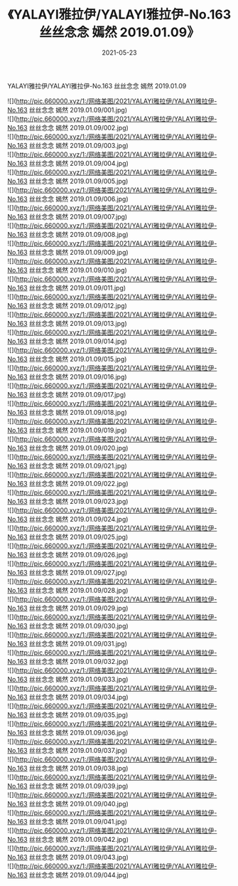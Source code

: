 ﻿---
layout: post
title:  《YALAYI雅拉伊/YALAYI雅拉伊-No.163 丝丝念念 嫣然 2019.01.09》
date:   2021-05-23
img: http://pic.660000.xyz/1:/网络美图/2021/YALAYI雅拉伊/YALAYI雅拉伊-No.163 丝丝念念 嫣然 2019.01.09/000.jpg
categories: [美女, 清纯, 唯美]
---

YALAYI雅拉伊/YALAYI雅拉伊-No.163 丝丝念念 嫣然 2019.01.09

 ![](http://pic.660000.xyz/1:/网络美图/2021/YALAYI雅拉伊/YALAYI雅拉伊-No.163 丝丝念念 嫣然 2019.01.09/001.jpg) <br>![](http://pic.660000.xyz/1:/网络美图/2021/YALAYI雅拉伊/YALAYI雅拉伊-No.163 丝丝念念 嫣然 2019.01.09/002.jpg) <br>![](http://pic.660000.xyz/1:/网络美图/2021/YALAYI雅拉伊/YALAYI雅拉伊-No.163 丝丝念念 嫣然 2019.01.09/003.jpg) <br>![](http://pic.660000.xyz/1:/网络美图/2021/YALAYI雅拉伊/YALAYI雅拉伊-No.163 丝丝念念 嫣然 2019.01.09/004.jpg) <br>![](http://pic.660000.xyz/1:/网络美图/2021/YALAYI雅拉伊/YALAYI雅拉伊-No.163 丝丝念念 嫣然 2019.01.09/005.jpg) <br>![](http://pic.660000.xyz/1:/网络美图/2021/YALAYI雅拉伊/YALAYI雅拉伊-No.163 丝丝念念 嫣然 2019.01.09/006.jpg) <br>![](http://pic.660000.xyz/1:/网络美图/2021/YALAYI雅拉伊/YALAYI雅拉伊-No.163 丝丝念念 嫣然 2019.01.09/007.jpg) <br>![](http://pic.660000.xyz/1:/网络美图/2021/YALAYI雅拉伊/YALAYI雅拉伊-No.163 丝丝念念 嫣然 2019.01.09/008.jpg) <br>![](http://pic.660000.xyz/1:/网络美图/2021/YALAYI雅拉伊/YALAYI雅拉伊-No.163 丝丝念念 嫣然 2019.01.09/009.jpg) <br>![](http://pic.660000.xyz/1:/网络美图/2021/YALAYI雅拉伊/YALAYI雅拉伊-No.163 丝丝念念 嫣然 2019.01.09/010.jpg) <br>![](http://pic.660000.xyz/1:/网络美图/2021/YALAYI雅拉伊/YALAYI雅拉伊-No.163 丝丝念念 嫣然 2019.01.09/011.jpg) <br>![](http://pic.660000.xyz/1:/网络美图/2021/YALAYI雅拉伊/YALAYI雅拉伊-No.163 丝丝念念 嫣然 2019.01.09/012.jpg) <br>![](http://pic.660000.xyz/1:/网络美图/2021/YALAYI雅拉伊/YALAYI雅拉伊-No.163 丝丝念念 嫣然 2019.01.09/013.jpg) <br>![](http://pic.660000.xyz/1:/网络美图/2021/YALAYI雅拉伊/YALAYI雅拉伊-No.163 丝丝念念 嫣然 2019.01.09/014.jpg) <br>![](http://pic.660000.xyz/1:/网络美图/2021/YALAYI雅拉伊/YALAYI雅拉伊-No.163 丝丝念念 嫣然 2019.01.09/015.jpg) <br>![](http://pic.660000.xyz/1:/网络美图/2021/YALAYI雅拉伊/YALAYI雅拉伊-No.163 丝丝念念 嫣然 2019.01.09/016.jpg) <br>![](http://pic.660000.xyz/1:/网络美图/2021/YALAYI雅拉伊/YALAYI雅拉伊-No.163 丝丝念念 嫣然 2019.01.09/017.jpg) <br>![](http://pic.660000.xyz/1:/网络美图/2021/YALAYI雅拉伊/YALAYI雅拉伊-No.163 丝丝念念 嫣然 2019.01.09/018.jpg) <br>![](http://pic.660000.xyz/1:/网络美图/2021/YALAYI雅拉伊/YALAYI雅拉伊-No.163 丝丝念念 嫣然 2019.01.09/019.jpg) <br>![](http://pic.660000.xyz/1:/网络美图/2021/YALAYI雅拉伊/YALAYI雅拉伊-No.163 丝丝念念 嫣然 2019.01.09/020.jpg) <br>![](http://pic.660000.xyz/1:/网络美图/2021/YALAYI雅拉伊/YALAYI雅拉伊-No.163 丝丝念念 嫣然 2019.01.09/021.jpg) <br>![](http://pic.660000.xyz/1:/网络美图/2021/YALAYI雅拉伊/YALAYI雅拉伊-No.163 丝丝念念 嫣然 2019.01.09/022.jpg) <br>![](http://pic.660000.xyz/1:/网络美图/2021/YALAYI雅拉伊/YALAYI雅拉伊-No.163 丝丝念念 嫣然 2019.01.09/023.jpg) <br>![](http://pic.660000.xyz/1:/网络美图/2021/YALAYI雅拉伊/YALAYI雅拉伊-No.163 丝丝念念 嫣然 2019.01.09/024.jpg) <br>![](http://pic.660000.xyz/1:/网络美图/2021/YALAYI雅拉伊/YALAYI雅拉伊-No.163 丝丝念念 嫣然 2019.01.09/025.jpg) <br>![](http://pic.660000.xyz/1:/网络美图/2021/YALAYI雅拉伊/YALAYI雅拉伊-No.163 丝丝念念 嫣然 2019.01.09/026.jpg) <br>![](http://pic.660000.xyz/1:/网络美图/2021/YALAYI雅拉伊/YALAYI雅拉伊-No.163 丝丝念念 嫣然 2019.01.09/027.jpg) <br>![](http://pic.660000.xyz/1:/网络美图/2021/YALAYI雅拉伊/YALAYI雅拉伊-No.163 丝丝念念 嫣然 2019.01.09/028.jpg) <br>![](http://pic.660000.xyz/1:/网络美图/2021/YALAYI雅拉伊/YALAYI雅拉伊-No.163 丝丝念念 嫣然 2019.01.09/029.jpg) <br>![](http://pic.660000.xyz/1:/网络美图/2021/YALAYI雅拉伊/YALAYI雅拉伊-No.163 丝丝念念 嫣然 2019.01.09/030.jpg) <br>![](http://pic.660000.xyz/1:/网络美图/2021/YALAYI雅拉伊/YALAYI雅拉伊-No.163 丝丝念念 嫣然 2019.01.09/031.jpg) <br>![](http://pic.660000.xyz/1:/网络美图/2021/YALAYI雅拉伊/YALAYI雅拉伊-No.163 丝丝念念 嫣然 2019.01.09/032.jpg) <br>![](http://pic.660000.xyz/1:/网络美图/2021/YALAYI雅拉伊/YALAYI雅拉伊-No.163 丝丝念念 嫣然 2019.01.09/033.jpg) <br>![](http://pic.660000.xyz/1:/网络美图/2021/YALAYI雅拉伊/YALAYI雅拉伊-No.163 丝丝念念 嫣然 2019.01.09/034.jpg) <br>![](http://pic.660000.xyz/1:/网络美图/2021/YALAYI雅拉伊/YALAYI雅拉伊-No.163 丝丝念念 嫣然 2019.01.09/035.jpg) <br>![](http://pic.660000.xyz/1:/网络美图/2021/YALAYI雅拉伊/YALAYI雅拉伊-No.163 丝丝念念 嫣然 2019.01.09/036.jpg) <br>![](http://pic.660000.xyz/1:/网络美图/2021/YALAYI雅拉伊/YALAYI雅拉伊-No.163 丝丝念念 嫣然 2019.01.09/037.jpg) <br>![](http://pic.660000.xyz/1:/网络美图/2021/YALAYI雅拉伊/YALAYI雅拉伊-No.163 丝丝念念 嫣然 2019.01.09/038.jpg) <br>![](http://pic.660000.xyz/1:/网络美图/2021/YALAYI雅拉伊/YALAYI雅拉伊-No.163 丝丝念念 嫣然 2019.01.09/039.jpg) <br>![](http://pic.660000.xyz/1:/网络美图/2021/YALAYI雅拉伊/YALAYI雅拉伊-No.163 丝丝念念 嫣然 2019.01.09/040.jpg) <br>![](http://pic.660000.xyz/1:/网络美图/2021/YALAYI雅拉伊/YALAYI雅拉伊-No.163 丝丝念念 嫣然 2019.01.09/041.jpg) <br>![](http://pic.660000.xyz/1:/网络美图/2021/YALAYI雅拉伊/YALAYI雅拉伊-No.163 丝丝念念 嫣然 2019.01.09/042.jpg) <br>![](http://pic.660000.xyz/1:/网络美图/2021/YALAYI雅拉伊/YALAYI雅拉伊-No.163 丝丝念念 嫣然 2019.01.09/043.jpg) <br>![](http://pic.660000.xyz/1:/网络美图/2021/YALAYI雅拉伊/YALAYI雅拉伊-No.163 丝丝念念 嫣然 2019.01.09/044.jpg) <br>